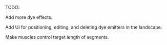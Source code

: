 TODO:

Add more dye effects.

Add UI for positioning, editing, and deleting dye emitters in the landscape.

Make muscles control target length of segments.

